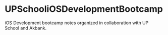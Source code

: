 # UPSchooliOSDevelopmentBootcamp
iOS Development bootcamp notes organized in collaboration with UP School and Akbank.
